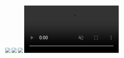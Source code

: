 <a href="https://files.fm/u/tpccysgzn#/view/WhatsApp%20Image%202021-11-10%20at%203.04.38%20PM.jpeg"><img src="https://files.fm/thumb_show.php?i=432pzxz4h"></a>
<a href="https://files.fm/f/3xsx25rj4"><img src="https://files.fm/thumb_show.php?i=3xsx25rj4"></a>
<a href="https://files.fm/u/tpccysgzn#/view/Login.png"><img src="https://files.fm/thumb_show.php?i=ph58ctgrf"></a>
 <video autoplay muted loop id="myVideo"><source src="https://files.fm/pa/AhmedAlamoudi/Robot+-+12567.mp4/Robot+-+12567.mp4" type="video/mp4">Your browser does not support HTML5 video.</video>
